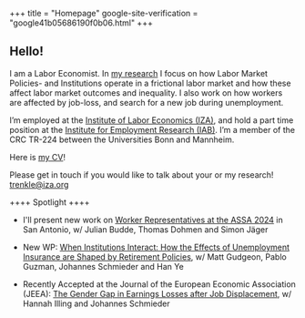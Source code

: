 +++
title = "Homepage"
google-site-verification = "google41b05686190f0b06.html"
+++

## Hello!


I am a Labor Economist. In [my research](https://trenkles.github.io/research/) I focus on how Labor Market Policies- and Institutions operate in a frictional labor market and how these affect labor market outcomes and inequality. I also work on how workers are affected by job-loss, and search for a new job during unemployment.

I’m employed at the [Institute of Labor Economics (IZA)](https://www.iza.org/), and hold a part time position at the [Institute for Employment Research (IAB)](https://iab.de/en/startseite-english/). I’m a member of the CRC TR-224 between the Universities Bonn and Mannheim.


Here is [my CV](https://legacy.iza.org/en/webcontent/personnel/vitae/24066_cv.pdf)! 

Please get in touch if you would like to talk about your or my research! [trenkle@iza.org](mailto:trenkle@iza.org)


++++ Spotlight ++++ 

-	I'll present new work on [Worker Representatives at the ASSA 2024](https://www.aeaweb.org/conference/2024/program/1422?q=eNo1izEOQEAQRe_yawWFxhmUepkwiQlrNzOLiOzdraB77-e_C8Zm4tfuDIzm-hUNKqQCZOaHLCgQWV2mTnmdF86DMekwteIk2pPSFlwnr_1CFv98pPOLxfFLu_DxvDWEPNQlUroBgygqUA) in San Antonio, w/ Julian Budde, Thomas Dohmen and Simon Jäger

-	New WP: [When Institutions Interact: How the Effects of Unemployment Insurance are Shaped by Retirement Policies](https://trenkles.github.io/research/When_Institutions_Interact.pdf), w/ Matt Gudgeon, Pablo Guzman, Johannes Schmieder and Han Ye

-	Recently Accepted at the Journal of the European Economic Association (JEEA): [The Gender Gap in Earnings Losses after Job Displacement](https://trenkles.github.io/research/Illing_Schmieder_Trenkle_2023_finalnonformatted.pdf), w/ Hannah Illing and Johannes Schmieder
